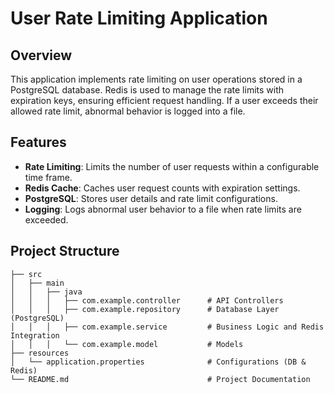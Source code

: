 # User Rate Limiting Application

## Overview
This application implements rate limiting on user operations stored in a PostgreSQL database. Redis is used to manage the rate limits with expiration keys, ensuring efficient request handling. If a user exceeds their allowed rate limit, abnormal behavior is logged into a file.

## Features
- **Rate Limiting**: Limits the number of user requests within a configurable time frame.
- **Redis Cache**: Caches user request counts with expiration settings.
- **PostgreSQL**: Stores user details and rate limit configurations.
- **Logging**: Logs abnormal user behavior to a file when rate limits are exceeded.

## Project Structure
```plaintext
├── src
│   ├── main
│   │   ├── java
│   │   │   ├── com.example.controller      # API Controllers
│   │   │   ├── com.example.repository      # Database Layer (PostgreSQL)
│   │   │   ├── com.example.service         # Business Logic and Redis Integration
│   │   │   └── com.example.model           # Models
├── resources
│   └── application.properties              # Configurations (DB & Redis)
└── README.md                               # Project Documentation
```

